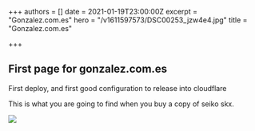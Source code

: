 +++
authors = []
date = 2021-01-19T23:00:00Z
excerpt = "Gonzalez.com.es"
hero = "/v1611597573/DSC00253_jzw4e4.jpg"
title = "Gonzalez.com.es"

+++
## First page for gonzalez.com.es

First deploy, and first good configuration to release into cloudflare

This is what you are going to find when you buy a copy of seiko skx.

![](https://res.cloudinary.com/djelhbuhx/image/upload/v1611597637/DSC00263_beoikx.jpg)